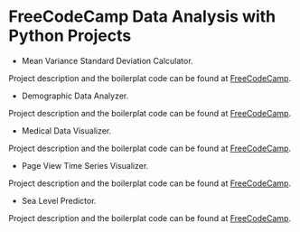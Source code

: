 # FreeCodeCamp Data Analysis with Python Projects


* Mean Variance Standard Deviation Calculator. 

Project description and the boilerplat code can be found at [FreeCodeCamp](https://github.com/freeCodeCamp/boilerplate-mean-variance-standard-deviation-calculator).

* Demographic Data Analyzer.

Project description and the boilerplat code can be found at [FreeCodeCamp](https://github.com/freeCodeCamp/boilerplate-demographic-data-analyzer).

* Medical Data Visualizer. 

Project description and the boilerplat code can be found at [FreeCodeCamp](https://github.com/freeCodeCamp/boilerplate-medical-data-visualizer).


* Page View Time Series Visualizer.

Project description and the boilerplat code can be found at [FreeCodeCamp](https://github.com/freeCodeCamp/boilerplate-page-view-time-series-visualizer).

* Sea Level Predictor.

Project description and the boilerplat code can be found at [FreeCodeCamp](https://github.com/freeCodeCamp/boilerplate-sea-level-predictor).

